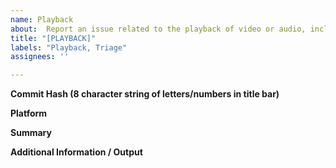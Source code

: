 ```yaml
---
name: Playback
about:  Report an issue related to the playback of video or audio, including laggy or inconsistent playback, failure to playback, etc.
title: "[PLAYBACK]"
labels: "Playback, Triage"
assignees: ''

---
```

**Commit Hash (8 character string of letters/numbers in title bar)**

**Platform**

**Summary**

**Additional Information / Output**
